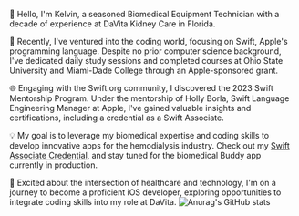 👋 Hello, I'm Kelvin, a seasoned Biomedical Equipment Technician with a decade of experience at DaVita Kidney Care in Florida.

🚀 Recently, I've ventured into the coding world, focusing on Swift, Apple's programming language. Despite no prior computer science background, I've dedicated daily study sessions and completed courses at Ohio State University and Miami-Dade College through an Apple-sponsored grant.

🌐 Engaging with the Swift.org community, I discovered the 2023 Swift Mentorship Program. Under the mentorship of Holly Borla, Swift Language Engineering Manager at Apple, I've gained valuable insights and certifications, including a credential as a Swift Associate.

💡 My goal is to leverage my biomedical expertise and coding skills to develop innovative apps for the hemodialysis industry. Check out my [Swift Associate Credential](https://www.credly.com/badges/7709ccba-5f02-4c16-a54a-6d1932088e61/linked_in?t=s2f7lg), and stay tuned for the biomedical Buddy app currently in production.

📱 Excited about the intersection of healthcare and technology, I'm on a journey to become a proficient iOS developer, exploring opportunities to integrate coding skills into my role at DaVita.
![Anurag's GitHub stats](https://github-readme-stats.vercel.app/api?Kelvinpena=anuraghazra&theme=dark&show_icons=true)

